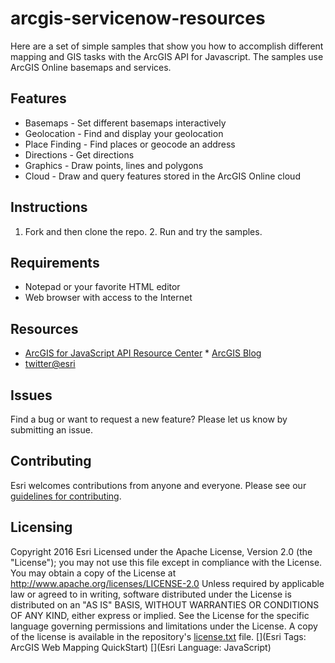 # arcgis-servicenow-resources
Here are a set of simple samples that show you how to accomplish different mapping and GIS tasks with the ArcGIS API for Javascript. The samples use
ArcGIS Online basemaps and services. 
## Features
* Basemaps - Set different basemaps interactively
* Geolocation - Find and display your geolocation
* Place Finding - Find places or geocode an address
* Directions - Get directions
* Graphics - Draw points, lines and polygons
* Cloud - Draw and query features stored in the ArcGIS Online cloud
## Instructions
1. Fork and then clone the repo. 2. Run and try the samples.
## Requirements
* Notepad or your favorite HTML editor
* Web browser with access to the Internet
## Resources
* [ArcGIS for JavaScript API Resource Center](http://help.arcgis.com/en/webapi/javascript/arcgis/index.html) * [ArcGIS Blog](http://blogs.esri.com/esri/arcgis/)
* [twitter@esri](http://twitter.com/esri)
## Issues
Find a bug or want to request a new feature? Please let us know by submitting an issue.
## Contributing
Esri welcomes contributions from anyone and everyone. Please see our [guidelines for contributing](https://github.com/esri/contributing).
## Licensing
Copyright 2016 Esri
Licensed under the Apache License, Version 2.0 (the "License"); you may not use this file except in compliance with the License. You may obtain a copy of the License at
http://www.apache.org/licenses/LICENSE-2.0
Unless required by applicable law or agreed to in writing, software distributed under the License is distributed on an "AS IS" BASIS, WITHOUT WARRANTIES OR CONDITIONS OF ANY KIND, either express or implied. See the License for the specific language governing permissions and limitations under the License.
A copy of the license is available in the repository's [license.txt]( https://raw.github.com/ArcGIS/ArcGIS-ServiceNow-Resources/main/License.txt) file.
[](Esri Tags: ArcGIS Web Mapping QuickStart) [](Esri Language: JavaScript)